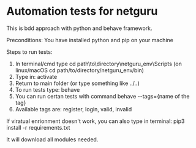 # Automation tests for netguru

This is bdd approach with python and behave framework.

Preconditions:
You have installed python and pip on your machine

Steps to run tests:
1. In terminal/cmd type cd path\to\directory\netguru_env\Scripts (on linux/macOS  cd path/to/directory/netguru_env/bin)
2. Type in: activate 
3. Return to main folder (or type something like ../..)
4. To run tests type: behave
5. You can run certan tests with command behave --tags={name of the tag}
6. Available tags are: register, login, valid, invalid

If viratual enrionment doesn't work, you can also type in terminal: pip3 install -r requirements.txt


It will download all modules needed.
